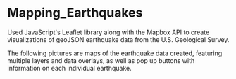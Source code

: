 # Mapping_Earthquakes

Used JavaScript's Leaflet library along with the Mapbox API to create visualizations of geoJSON earthquake data from the U.S. Geological Survey.

The following pictures are maps of the earthquake data created, featuring multiple layers and data overlays, as well as pop up buttons with information on each individual earthquake.
